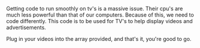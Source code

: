 Getting code to run smoothly on tv's is a massive issue. Their cpu's are much less powerful than that of our computers. Because of this, we need to code differently. This code is to be used for TV's to help display videos and advertisements.

Plug in your videos into the array provided, and that's it, you're good to go.
